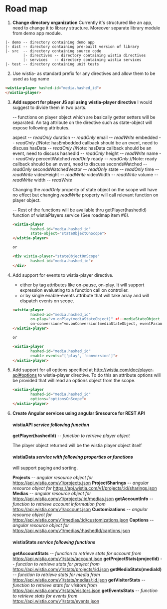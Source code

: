 # Road map

1. **Change directory organization**
Currently it's structured like an app, need to change it to library structure. Moreover separate library module from demo app module.
```
|- demo -- directory containing demo app
|- dist -- directory containing pre-built version of library
|- src  -- directory containing source code
        |- directives -- directory containing wistia directives
        |- services   -- directory containing wistia services
|- test -- directory containing unit tests
```
2. Use wistia- as standard prefix for any directives and allow them to be used as tag name
```html
<wistia-player hashed-id="media.hashed_id">
</wistia-player>
```

3. **Add support for player JS api using wistia-player directive**
I would suggest to divide them in two parts.

    -- functions on player object which are basically getter setters will be separated. An tag attribute on the directive such as state-object will expose following attributes.
    >
    aspect --               _readOnly_
    duration --             _readOnly_
    email --                _readWrite_
    embedded --             _readOnly_ //Note: hasEmbedded callback should be an event, need to discuss
    hasData --              _readOnly_ //Note: hasData callback should be an event, need to discuss
    hashedId --             _readOnly_
    height --               _readWrite_
    name --                 _readOnly_
    percentWatched          _readOnly_
    ready --                _readOnly_ //Note: ready callback should be an event, need to discuss
    secondsWatched --       _readOnly_
    secondsWatchedVector -- _readOnly_
    state --                _readOnly_
    time --                 _readWrite_
    videoHeight --          _readWrite_
    videoWidth --           _readWrite_
    volume --               _readWrite_
    width --                _readWrite_

    Changing the _readOnly_ property of state object on the scope will have no effect but changing _readWrite_ property will call relevant function on player object.

    -- Rest of the functions will be available thru getPlayer(hashedId) function of wistiaPlayers service (See roadmap item #6).

    ```html
    <wistia-player
            hashed-id="media.hashed_id"
            state-object="stateObjectOnScope">
    </wistia-player>

    or

    <div wistia-player="stateObjectOnScope"
            hashed-id="media.hashed_id">
    </div>
    ```


4. Add support for events to wistia-player directive.
    - either by tag attributes like on-pause, on-play. It will support expression evaluating to a function call on controller.
    - or by single enable-events attribute that will take array and will dispatch events on scope.

    ```html
    <wistia-player
            hashed-id="media.hashed_id"
            on-play="vm.onPlay(mediaStateObject)" <!--mediaStateObject is used to identify media-->
            on-conversion="vm.onConversion(mediaStateObject, eventParams)">
    </wistia-player>

    or

    <wistia-player
            hashed-id="media.hashed_id"
            enable-events="['play', 'conversion']">
    </wistia-player>
    ```

5. Add support for all options specified at http://wistia.com/doc/player-api#options to wistia-player directive.
To do this an attribute options will be provided that will read an options object from the scope.

    ```html
    <wistia-player
            hashed-id="media.hashed_id"
            options="optionsOnScope">
    </wistia-player>
    ```

6. **Create Angular services using angular $resource for REST API**

    #### wistiaAPI *service following function*
    >
    **getPlayer(hashedId)** -- *function to retrieve player object*

    The player object returned will be the wistia player object itself

    #### wistiaData *service with following properties or functions*
    will support paging and sorting.
    >
    **Projects** -- *angular resource object for* https://api.wistia.com/v1/projects.json
    **ProjectSharings** -- *angular resource object for* https://api.wistia.com/v1/projects/:id/sharings.json
    **Medias** -- *angular resource object for* https://api.wistia.com/v1/projects/:id/medias.json
    **getAccountInfo** -- *function to retrieve account information from* https://api.wistia.com/v1/account.json
    **Customizations** -- *angular resource object for* https://api.wistia.com/v1/medias/:id/customizations.json
    **Captions** -- *angular resource object for* https://api.wistia.com/v1/medias/:hashedId/captions.json

    #### wistiaStats *service following functions*
    >
    **getAccountStats** -- *function to retrieve stats for account from* https://api.wistia.com/v1/stats/account.json
    **getProjectStats(projectId)** -- *function to retrieve stats for project from* https://api.wistia.com/v1/stats/projects/:id.json
    **getMediaStats(mediaId)** -- *function to retrieve stats for media from* https://api.wistia.com/v1/stats/medias/:id.json
    **getVisitorStats** -- *function to retrieve stats for visitors from* https://api.wistia.com/v1/stats/visitors.json
    **getEventsStats** -- *function to retrieve stats for events from* https://api.wistia.com/v1/stats/events.json


